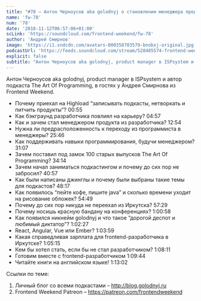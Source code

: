 ```yaml
---
title: "#78 – Антон Черноусов aka golodnyj о становлении менеджера продукта из программиста и подкастинге"
name: 'fw-78'
num: '78'
date: '2018-11-12T06:57:06+01:00'
scLink: 'https://soundcloud.com/frontend-weekend/fw-78'
author: 'Андрей Смирнов'
image: 'https://i1.sndcdn.com/avatars-000358703579-bnobxj-original.jpg'
podcastUrl: 'https://feeds.soundcloud.com/stream/528485574-frontend-weekend-fw-78.m4a'
explicit: false
subtitle: "Антон Черноусов aka golodnyj, product manager в ISPsystem и автор подкаста The Art Of Programming, в гостях у Андрея Смирнова из Frontend Weekend. "
---
```

Антон Черноусов aka golodnyj, product manager в ISPsystem и автор подкаста The Art Of Programming, в гостях у Андрея Смирнова из Frontend Weekend. 

- Почему приехал на Highload “записывать подкасты, нетворкать и питчить продукты”? <timecode>00:55</timecode>
- Как бэкграунд разработчика повлиял на карьеру? <timecode>04:57</timecode>
- Как и зачем стал менеджером продукта из разработчика? <timecode>12:54</timecode>
- Нужна ли предрасположенность к переходу из программиста в менеджеры? <timecode>25:46</timecode>
- Как поддерживать навыки программирования, будучи менеджером? <timecode>31:07</timecode>
- Зачем поставил под замок 100 старых выпусков The Art Of Programming? <timecode>34:14</timecode>
- Зачем начал заниматься подкастингом и почему до сих пор не забросил? <timecode>40:57</timecode>
- Как были написаны джинглы и почему были выбраны такие темы для подкастов? <timecode>48:17</timecode>
- Как появилось “пейте кофе, пишите java” и сколько времени уходит на рисование обложек? <timecode>54:49</timecode>
- Почему до сих пор никуда не переехал из Иркутска? <timecode>57:29</timecode>
- Почему носишь красную бандану на конференциях? <timecode>1:00:58</timecode>
- Как появился никнейм golodnyj и что такое “дорогой деспот и любимый диктатор”? <timecode>1:02:27</timecode>
- React, Angular, Vue или Ember? <timecode>1:03:59</timecode>
- Какая справедливая зарплата для frontend-разработчика в Иркутске? <timecode>1:05:15</timecode>
- Кем бы хотел стать, если бы не стал разработчиком? <timecode>1:08:11</timecode>
- Готовим вместе с frontend-разработчиком <timecode>1:09:44</timecode>
- Читайте книги на английском языке! <timecode>1:13:02</timecode>

Ссылки по теме:
1) Личный блог со всеми подкастами – http://blog.golodnyj.ru
2) Frontend Weekend Patreon – https://patreon.com/frontendweekend
